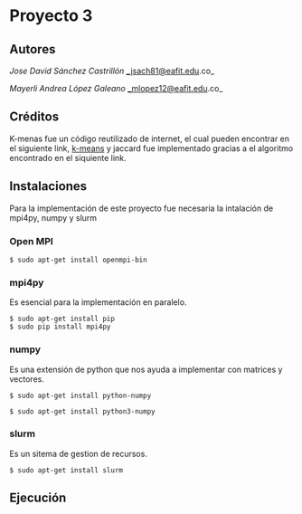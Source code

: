 # Proyecto 3

## Autores
  *Jose David Sánchez Castrillón*   _jsach81@eafit.edu.co_

  *Mayerli Andrea López Galeano*    _mlopez12@eafit.edu.co_

## Créditos

K-menas fue  un código reutilizado de internet, el cual pueden encontrar en el siguiente link, [k-means](https://gist.github.com/bistaumanga/6023692 "k-me") y jaccard fue implementado gracias a el algoritmo encontrado en el siquiente link.

## Instalaciones

  Para la implementación de este proyecto fue necesaria la intalación de mpi4py, numpy y slurm

  ### Open MPI
  ```
  $ sudo apt-get install openmpi-bin
  ```
  ### mpi4py
  Es esencial para la implementación en paralelo.
  ```
  $ sudo apt-get install pip
  $ sudo pip install mpi4py
  ```

  ### numpy
  Es una extensión de python que nos ayuda a implementar con matrices y vectores.
  ```
  $ sudo apt-get install python-numpy
  ```
  ```
  $ sudo apt-get install python3-numpy
  ```
  ### slurm
  Es un sitema de gestion de recursos.
  ```
  $ sudo apt-get install slurm
  ```



## Ejecución
